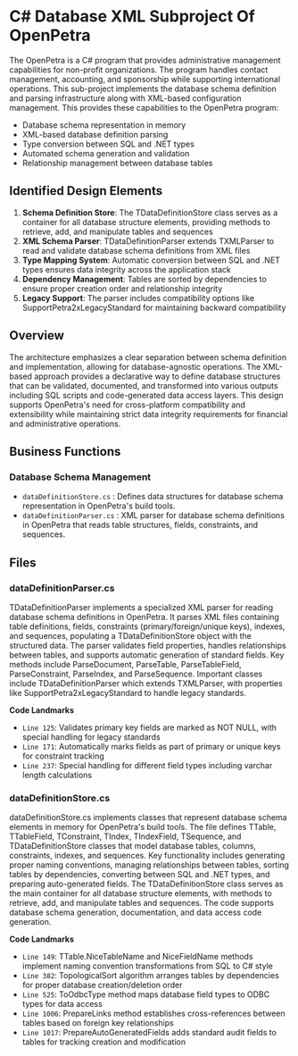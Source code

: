 # C# Database XML Subproject Of OpenPetra

The OpenPetra is a C# program that provides administrative management capabilities for non-profit organizations. The program handles contact management, accounting, and sponsorship while supporting international operations. This sub-project implements the database schema definition and parsing infrastructure along with XML-based configuration management. This provides these capabilities to the OpenPetra program:

- Database schema representation in memory
- XML-based database definition parsing
- Type conversion between SQL and .NET types
- Automated schema generation and validation
- Relationship management between database tables

## Identified Design Elements

1. **Schema Definition Store**: The TDataDefinitionStore class serves as a container for all database structure elements, providing methods to retrieve, add, and manipulate tables and sequences
2. **XML Schema Parser**: TDataDefinitionParser extends TXMLParser to read and validate database schema definitions from XML files
3. **Type Mapping System**: Automatic conversion between SQL and .NET types ensures data integrity across the application stack
4. **Dependency Management**: Tables are sorted by dependencies to ensure proper creation order and relationship integrity
5. **Legacy Support**: The parser includes compatibility options like SupportPetra2xLegacyStandard for maintaining backward compatibility

## Overview
The architecture emphasizes a clear separation between schema definition and implementation, allowing for database-agnostic operations. The XML-based approach provides a declarative way to define database structures that can be validated, documented, and transformed into various outputs including SQL scripts and code-generated data access layers. This design supports OpenPetra's need for cross-platform compatibility and extensibility while maintaining strict data integrity requirements for financial and administrative operations.

## Business Functions

### Database Schema Management
- `dataDefinitionStore.cs` : Defines data structures for database schema representation in OpenPetra's build tools.
- `dataDefinitionParser.cs` : XML parser for database schema definitions in OpenPetra that reads table structures, fields, constraints, and sequences.

## Files
### dataDefinitionParser.cs

TDataDefinitionParser implements a specialized XML parser for reading database schema definitions in OpenPetra. It parses XML files containing table definitions, fields, constraints (primary/foreign/unique keys), indexes, and sequences, populating a TDataDefinitionStore object with the structured data. The parser validates field properties, handles relationships between tables, and supports automatic generation of standard fields. Key methods include ParseDocument, ParseTable, ParseTableField, ParseConstraint, ParseIndex, and ParseSequence. Important classes include TDataDefinitionParser which extends TXMLParser, with properties like SupportPetra2xLegacyStandard to handle legacy standards.

 **Code Landmarks**
- `Line 125`: Validates primary key fields are marked as NOT NULL, with special handling for legacy standards
- `Line 171`: Automatically marks fields as part of primary or unique keys for constraint tracking
- `Line 237`: Special handling for different field types including varchar length calculations
### dataDefinitionStore.cs

dataDefinitionStore.cs implements classes that represent database schema elements in memory for OpenPetra's build tools. The file defines TTable, TTableField, TConstraint, TIndex, TIndexField, TSequence, and TDataDefinitionStore classes that model database tables, columns, constraints, indexes, and sequences. Key functionality includes generating proper naming conventions, managing relationships between tables, sorting tables by dependencies, converting between SQL and .NET types, and preparing auto-generated fields. The TDataDefinitionStore class serves as the main container for all database structure elements, with methods to retrieve, add, and manipulate tables and sequences. The code supports database schema generation, documentation, and data access code generation.

 **Code Landmarks**
- `Line 149`: TTable.NiceTableName and NiceFieldName methods implement naming convention transformations from SQL to C# style
- `Line 382`: TopologicalSort algorithm arranges tables by dependencies for proper database creation/deletion order
- `Line 525`: ToOdbcType method maps database field types to ODBC types for data access
- `Line 1006`: PrepareLinks method establishes cross-references between tables based on foreign key relationships
- `Line 1017`: PrepareAutoGeneratedFields adds standard audit fields to tables for tracking creation and modification

[Generated by the Sage AI expert workbench: 2025-03-30 02:22:57  https://sage-tech.ai/workbench]: #